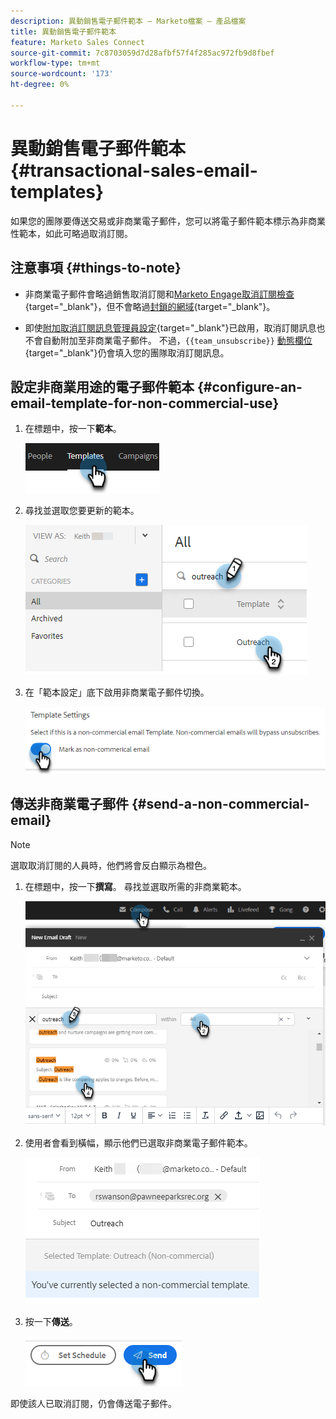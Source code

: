 ```yaml
---
description: 異動銷售電子郵件範本 — Marketo檔案 — 產品檔案
title: 異動銷售電子郵件範本
feature: Marketo Sales Connect
source-git-commit: 7c8703059d7d28afbf57f4f285ac972fb9d8fbef
workflow-type: tm+mt
source-wordcount: '173'
ht-degree: 0%

---
```


# 異動銷售電子郵件範本 {#transactional-sales-email-templates}

如果您的團隊要傳送交易或非商業電子郵件，您可以將電子郵件範本標示為非商業性範本，如此可略過取消訂閱。

## 注意事項 {#things-to-note}

* 非商業電子郵件會略過銷售取消訂閱和[Marketo Engage取消訂閱檢查](/help/marketo/product-docs/marketo-sales-connect/email/unsubscribes/marketo-unsubscribe-check.md){target="_blank"}，但不會略過[封鎖的網域](/help/marketo/product-docs/marketo-sales-connect/admin/blocked-domains.md){target="_blank"}。

* 即使[附加取消訂閱訊息管理員設定](/help/marketo/product-docs/marketo-sales-connect/email/unsubscribes/auto-append-unsubscribe-message-setting.md){target="_blank"}已啟用，取消訂閱訊息也不會自動附加至非商業電子郵件。 不過，`{{team_unsubscribe}}` [動態欄位](/help/marketo/product-docs/marketo-sales-connect/templates/dynamic-fields/dynamic-fields-glossary.md){target="_blank"}仍會填入您的團隊取消訂閱訊息。

## 設定非商業用途的電子郵件範本 {#configure-an-email-template-for-non-commercial-use}

1. 在標題中，按一下&#x200B;**範本**。

   ![](assets/transactional-sales-email-templates-1.png)

1. 尋找並選取您要更新的範本。

   ![](assets/transactional-sales-email-templates-2.png)

1. 在「範本設定」底下啟用非商業電子郵件切換。

   ![](assets/transactional-sales-email-templates-3.png)

## 傳送非商業電子郵件 {#send-a-non-commercial-email}

>[!NOTE]
>
>選取取消訂閱的人員時，他們將會反白顯示為橙色。

1. 在標題中，按一下&#x200B;**撰寫**。 尋找並選取所需的非商業範本。

   ![](assets/transactional-sales-email-templates-4.png)

1. 使用者會看到橫幅，顯示他們已選取非商業電子郵件範本。

   ![](assets/transactional-sales-email-templates-5.png)

1. 按一下&#x200B;**傳送**。

   ![](assets/transactional-sales-email-templates-6.png)

即使該人已取消訂閱，仍會傳送電子郵件。

